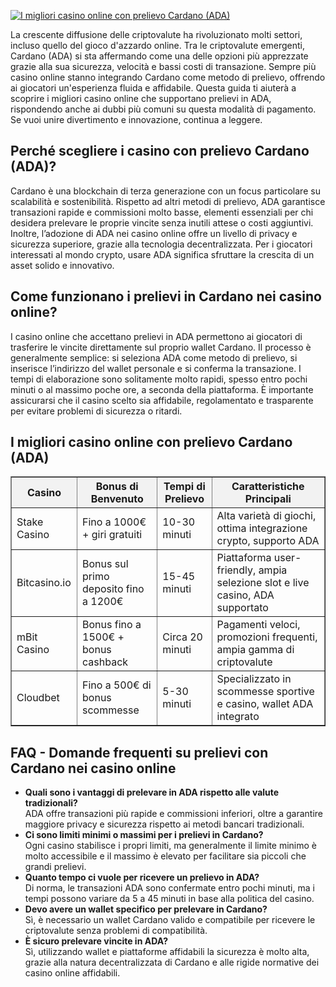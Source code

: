 [![I migliori casino online con prelievo Cardano (ADA)](https://123-caf.pages.dev/gitsignup.png)](https://vrmoo.ru/Bt82HjjY)

<div>     <p>La crescente diffusione delle criptovalute ha rivoluzionato molti settori, incluso quello del gioco d'azzardo online. Tra le criptovalute emergenti, Cardano (ADA) si sta affermando come una delle opzioni più apprezzate grazie alla sua sicurezza, velocità e bassi costi di transazione. Sempre più casino online stanno integrando Cardano come metodo di prelievo, offrendo ai giocatori un'esperienza fluida e affidabile. Questa guida ti aiuterà a scoprire i migliori casino online che supportano prelievi in ADA, rispondendo anche ai dubbi più comuni su questa modalità di pagamento. Se vuoi unire divertimento e innovazione, continua a leggere.</p>      <h2>Perché scegliere i casino con prelievo Cardano (ADA)?</h2>   <p>Cardano è una blockchain di terza generazione con un focus particolare su scalabilità e sostenibilità. Rispetto ad altri metodi di prelievo, ADA garantisce transazioni rapide e commissioni molto basse, elementi essenziali per chi desidera prelevare le proprie vincite senza inutili attese o costi aggiuntivi. Inoltre, l’adozione di ADA nei casino online offre un livello di privacy e sicurezza superiore, grazie alla tecnologia decentralizzata. Per i giocatori interessati al mondo crypto, usare ADA significa sfruttare la crescita di un asset solido e innovativo.</p>    <h2>Come funzionano i prelievi in Cardano nei casino online?</h2>   <p>I casino online che accettano prelievi in ADA permettono ai giocatori di trasferire le vincite direttamente sul proprio wallet Cardano. Il processo è generalmente semplice: si seleziona ADA come metodo di prelievo, si inserisce l’indirizzo del wallet personale e si conferma la transazione. I tempi di elaborazione sono solitamente molto rapidi, spesso entro pochi minuti o al massimo poche ore, a seconda della piattaforma. È importante assicurarsi che il casino scelto sia affidabile, regolamentato e trasparente per evitare problemi di sicurezza o ritardi.</p>    <h2>I migliori casino online con prelievo Cardano (ADA)</h2>   <table border="1" cellspacing="0" cellpadding="8" style="border-collapse: collapse; width: 100%;">     <thead>       <tr style="background-color: #f2f2f2;">         <th>Casino</th>         <th>Bonus di Benvenuto</th>         <th>Tempi di Prelievo</th>         <th>Caratteristiche Principali</th>       </tr>     </thead>     <tbody>       <tr>         <td>Stake Casino</td>         <td>Fino a 1000€ + giri gratuiti</td>         <td>10-30 minuti</td>         <td>Alta varietà di giochi, ottima integrazione crypto, supporto ADA</td>       </tr>       <tr>         <td>Bitcasino.io</td>         <td>Bonus sul primo deposito fino a 1200€</td>         <td>15-45 minuti</td>         <td>Piattaforma user-friendly, ampia selezione slot e live casino, ADA supportato</td>       </tr>       <tr>         <td>mBit Casino</td>         <td>Bonus fino a 1500€ + bonus cashback</td>         <td>Circa 20 minuti</td>         <td>Pagamenti veloci, promozioni frequenti, ampia gamma di criptovalute</td>       </tr>       <tr>         <td>Cloudbet</td>         <td>Fino a 500€ di bonus scommesse</td>         <td>5-30 minuti</td>         <td>Specializzato in scommesse sportive e casino, wallet ADA integrato</td>       </tr>     </tbody>   </table>    <h2>FAQ - Domande frequenti su prelievi con Cardano nei casino online</h2>   <ul>     <li><strong>Quali sono i vantaggi di prelevare in ADA rispetto alle valute tradizionali?</strong><br>ADA offre transazioni più rapide e commissioni inferiori, oltre a garantire maggiore privacy e sicurezza rispetto ai metodi bancari tradizionali.</li>     <li><strong>Ci sono limiti minimi o massimi per i prelievi in Cardano?</strong><br>Ogni casino stabilisce i propri limiti, ma generalmente il limite minimo è molto accessibile e il massimo è elevato per facilitare sia piccoli che grandi prelievi.</li>     <li><strong>Quanto tempo ci vuole per ricevere un prelievo in ADA?</strong><br>Di norma, le transazioni ADA sono confermate entro pochi minuti, ma i tempi possono variare da 5 a 45 minuti in base alla politica del casino.</li>     <li><strong>Devo avere un wallet specifico per prelevare in Cardano?</strong><br>Sì, è necessario un wallet Cardano valido e compatibile per ricevere le criptovalute senza problemi di compatibilità.</li>     <li><strong>È sicuro prelevare vincite in ADA?</strong><br>Sì, utilizzando wallet e piattaforme affidabili la sicurezza è molto alta, grazie alla natura decentralizzata di Cardano e alle rigide normative dei casino online affidabili.</li>   </ul> </div>